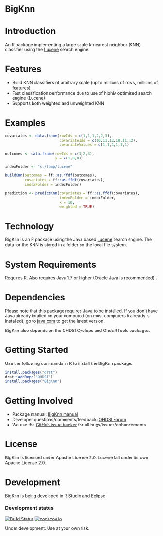 BigKnn
======

Introduction
============
An R package implementing a large scale k-nearest neighbor (KNN) classifier using the [Lucene](https://lucene.apache.org/) search engine.

Features
========
- Build KNN classifiers of arbitrary scale (up to millions of rows, millions of features)
- Fast classification performance due to use of highly optimized search engine (Lucene)
- Supports both weighted and unweighted KNN

Examples
========
```r
covariates <- data.frame(rowIds = c(1,1,1,2,2,3),
                         covariateIds = c(10,11,12,10,11,12),
                         covariateValues = c(1,1,1,1,1,1))

outcomes <- data.frame(rowIds = c(1,2,3),
                       y = c(1,0,0))

indexFolder <- "s:/temp/lucene"

buildKnn(outcomes = ff::as.ffdf(outcomes),
         covariates = ff::as.ffdf(covariates),
         indexFolder = indexFolder)

prediction <- predictKnn(covariates = ff::as.ffdf(covariates),
                         indexFolder = indexFolder,
                         k = 10,
                         weighted = TRUE)
```

Technology
============
BigKnn is an R package using the Java based [Lucene](https://lucene.apache.org/) search engine. The data for the KNN is stored in a folder on the local file system.

System Requirements
===================
Requires R. Also requires Java 1.7 or higher (Oracle Java is recommended) .

Dependencies
============
Please note that this package requires Java to be installed. If you don't have Java already intalled on your computed (on most computers it already is installed), go to [java.com](http://java.com) to get the latest version.

BigKnn also depends on the OHDSI Cyclops and OhdsiRTools packages.


Getting Started
===============
Use the following commands in R to install the BigKnn package:

```r
install.packages("drat")
drat::addRepo("OHDSI")
install.packages("BigKnn")
```

Getting Involved
=============
* Package manual: [BigKnn manual](https://raw.githubusercontent.com/OHDSI/BigKnn/master/extras/BigKnn.pdf) 
* Developer questions/comments/feedback: <a href="http://forums.ohdsi.org/c/developers">OHDSI Forum</a>
* We use the <a href="../../issues">GitHub issue tracker</a> for all bugs/issues/enhancements

License
=======
BigKnn is licensed under Apache License 2.0. Lucene fall under its own Apache License 2.0.

Development
===========
BigKnn is being developed in R Studio and Eclipse

### Development status
[![Build Status](https://travis-ci.org/OHDSI/BigKnn.svg?branch=master)](https://travis-ci.org/OHDSI/BigKnn)
[![codecov.io](https://codecov.io/github/OHDSI/BigKnn/coverage.svg?branch=master)](https://codecov.io/github/OHDSI/BigKnn?branch=master)

Under development. Use at your own risk.
